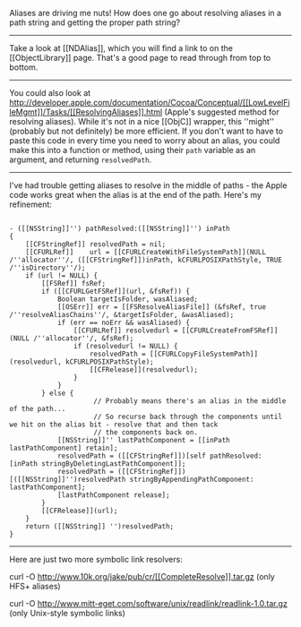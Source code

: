 

Aliases are driving me nuts! How does one go about resolving aliases in a path string and getting the proper path string?

----

Take a look at [[NDAlias]], which you will find a link to on the [[ObjectLibrary]] page.  That's a good page to read through from top to bottom.

----

You could also look at http://developer.apple.com/documentation/Cocoa/Conceptual/[[LowLevelFileMgmt]]/Tasks/[[ResolvingAliases]].html (Apple's suggested method for resolving aliases). While it's not in a nice [[ObjC]] wrapper, this ''might'' (probably but not definitely) be more efficient. If you don't want to have to paste this code in every time you need to worry about an alias, you could make this into a function or method, using their <code>path</code> variable as an argument, and returning <code>resolvedPath</code>.

----

I've had trouble getting aliases to resolve in the middle of paths - the Apple code works great when the alias is at the end of the path. Here's my refinement:

<code> 
- ([[NSString]]'') pathResolved:([[NSString]]'') inPath
{
	[[CFStringRef]] resolvedPath = nil;
	[[CFURLRef]]	url = [[CFURLCreateWithFileSystemPath]](NULL /''allocator''/, ([[CFStringRef]])inPath, kCFURLPOSIXPathStyle, TRUE /''isDirectory''/);
	if (url != NULL) {
		[[FSRef]] fsRef;
		if ([[CFURLGetFSRef]](url, &fsRef)) {
			Boolean targetIsFolder, wasAliased;
			[[OSErr]] err = [[FSResolveAliasFile]] (&fsRef, true /''resolveAliasChains''/, &targetIsFolder, &wasAliased);
			if (err == noErr && wasAliased) {
				[[CFURLRef]] resolvedurl = [[CFURLCreateFromFSRef]](NULL /''allocator''/, &fsRef);
				if (resolvedurl != NULL) {
					resolvedPath = [[CFURLCopyFileSystemPath]](resolvedurl, kCFURLPOSIXPathStyle);
					[[CFRelease]](resolvedurl);
				}
			}
		} else {
                     // Probably means there's an alias in the middle of the path...
                     // So recurse back through the components until we hit on the alias bit - resolve that and then tack
                     // the components back on.
			[[NSString]]'' lastPathComponent = [[inPath lastPathComponent] retain];
			resolvedPath = ([[CFStringRef]])[self pathResolved: [inPath stringByDeletingLastPathComponent]];
			resolvedPath = ([[CFStringRef]])[([[NSString]]'')resolvedPath stringByAppendingPathComponent: lastPathComponent];
			[lastPathComponent release];
		}
		[[CFRelease]](url);
	}
	return ([[NSString]] '')resolvedPath;
}
</code>

----

Here are just two more symbolic link resolvers:

curl -O http://www.10k.org/jake/pub/cr/[[CompleteResolve]].tar.gz  (only HFS+ aliases)

curl -O http://www.mitt-eget.com/software/unix/readlink/readlink-1.0.tar.gz   (only Unix-style symbolic links)